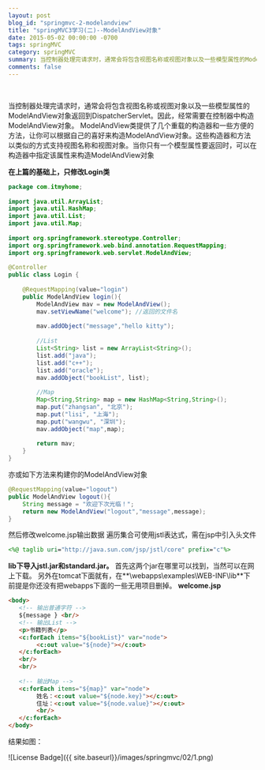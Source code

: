 ```yaml
---
layout: post
blog_id: "springmvc-2-modelandview"
title: "springMVC3学习(二)--ModelAndView对象"
date: 2015-05-02 00:00:00 -0700
tags: springMVC
category: springMVC
summary: 当控制器处理完请求时，通常会将包含视图名称或视图对象以及一些模型属性的ModelAndView对象返回到DispatcherServlet。
comments: false
---
```

<br>

当控制器处理完请求时，通常会将包含视图名称或视图对象以及一些模型属性的ModelAndView对象返回到DispatcherServlet。因此，经常需要在控制器中构造ModelAndView对象。
ModelAndView类提供了几个重载的构造器和一些方便的方法，让你可以根据自己的喜好来构造ModelAndView对象。这些构造器和方法以类似的方式支持视图名称和视图对象。当你只有一个模型属性要返回时，可以在构造器中指定该属性来构造ModelAndView对象

**在上篇的基础上，只修改Login类**

```java
package com.itmyhome;  
  
import java.util.ArrayList;  
import java.util.HashMap;  
import java.util.List;  
import java.util.Map;  
  
import org.springframework.stereotype.Controller;  
import org.springframework.web.bind.annotation.RequestMapping;  
import org.springframework.web.servlet.ModelAndView;  
  
@Controller  
public class Login {  
  
    @RequestMapping(value="login")  
    public ModelAndView login(){  
        ModelAndView mav = new ModelAndView();  
        mav.setViewName("welcome"); //返回的文件名  
          
        mav.addObject("message","hello kitty");  
          
        //List  
        List<String> list = new ArrayList<String>();  
        list.add("java");  
        list.add("c++");  
        list.add("oracle");  
        mav.addObject("bookList", list);  
          
        //Map  
        Map<String,String> map = new HashMap<String,String>();  
        map.put("zhangsan", "北京");  
        map.put("lisi", "上海");  
        map.put("wangwu", "深圳");  
        mav.addObject("map",map);  
          
        return mav;  
    }  
}
```

亦或如下方法来构建你的ModelAndView对象

```java
@RequestMapping(value="logout")  
public ModelAndView logout(){  
    String message = "欢迎下次光临！";  
    return new ModelAndView("logout","message",message);  
}
```

然后修改welcome.jsp输出数据
遍历集合可使用jstl表达式，需在jsp中引入头文件

```jsp
<%@ taglib uri="http://java.sun.com/jsp/jstl/core" prefix="c"%>
```

**lib下导入jstl.jar和standard.jar。**
首先这两个jar在哪里可以找到，当然可以在网上下载。
另外在tomcat下面就有，在**\webapps\examples\WEB-INF\lib**下
前提是你还没有把webapps下面的一些无用项目删掉。
**welcome.jsp**

```html
<body>  
   <!-- 输出普通字符 -->  
   ${message } <br/>  
   <!-- 输出List -->  
   <p>书籍列表</p>  
   <c:forEach items="${bookList}" var="node">  
        <c:out value="${node}"></c:out>  
   </c:forEach>  
   <br/>  
   <br/>  
     
   <!-- 输出Map -->  
   <c:forEach items="${map}" var="node">  
        姓名：<c:out value="${node.key}"></c:out>  
        住址：<c:out value="${node.value}"></c:out>  
        <br/>  
   </c:forEach>  
</body>
```

结果如图：

![License Badge]({{ site.baseurl}}/images/springmvc/02/1.png)

<br>